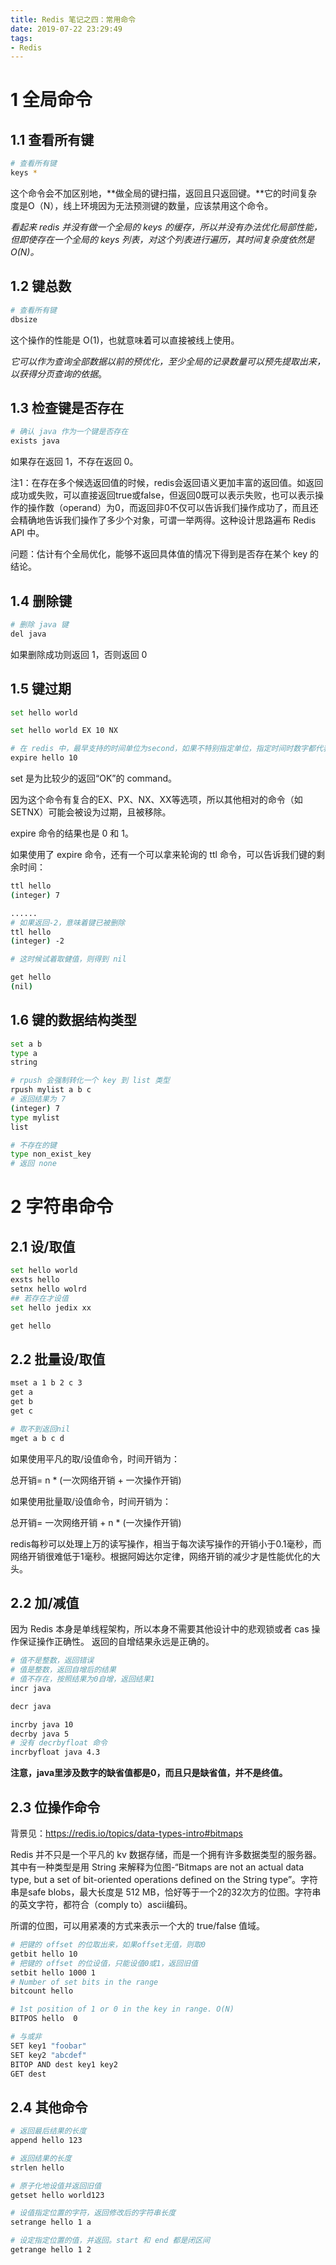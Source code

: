```yaml
---
title: Redis 笔记之四：常用命令
date: 2019-07-22 23:29:49
tags:
- Redis
---
```

# 1 全局命令

## 1.1 查看所有键
``` bash
# 查看所有键
keys *
```

这个命令会不加区别地，**做全局的键扫描，返回且只返回键。**它的时间复杂度是O（N），线上环境因为无法预测键的数量，应该禁用这个命令。

*看起来 redis 并没有做一个全局的 keys 的缓存，所以并没有办法优化局部性能，但即使存在一个全局的 keys 列表，对这个列表进行遍历，其时间复杂度依然是 O(N)。*

## 1.2 键总数

```bash
# 查看所有键
dbsize
```

这个操作的性能是 O(1)，也就意味着可以直接被线上使用。

*它可以作为查询全部数据以前的预优化，至少全局的记录数量可以预先提取出来，以获得分页查询的依据*。

## 1.3 检查键是否存在

```bash
# 确认 java 作为一个键是否存在
exists java
```

如果存在返回 1，不存在返回 0。

注1：在存在多个候选返回值的时候，redis会返回语义更加丰富的返回值。如返回成功或失败，可以直接返回true或false，但返回0既可以表示失败，也可以表示操作的操作数（operand）为0，而返回非0不仅可以告诉我们操作成功了，而且还会精确地告诉我们操作了多少个对象，可谓一举两得。这种设计思路遍布 Redis API 中。

问题：估计有个全局优化，能够不返回具体值的情况下得到是否存在某个 key 的结论。

## 1.4 删除键

```bash
# 删除 java 键
del java
```

如果删除成功则返回 1，否则返回 0

## 1.5 键过期

```bash
set hello world

set hello world EX 10 NX

# 在 redis 中，最早支持的时间单位为second，如果不特别指定单位，指定时间时数字都代表秒。这个策略可以推广到其他系统里。美团的 squirrel 系统里面的默认时间单位就是秒。
expire hello 10
```

set 是为比较少的返回“OK”的 command。

因为这个命令有复合的EX、PX、NX、XX等选项，所以其他相对的命令（如SETNX）可能会被设为过期，且被移除。

expire 命令的结果也是 0 和 1。

如果使用了 expire 命令，还有一个可以拿来轮询的 ttl 命令，可以告诉我们键的剩余时间：

```bash
ttl hello
(integer) 7

......
# 如果返回-2，意味着键已被删除
ttl hello
(integer) -2

# 这时候试着取健值，则得到 nil

get hello
(nil) 
```

## 1.6 键的数据结构类型

```bash
set a b
type a 
string

# rpush 会强制转化一个 key 到 list 类型
rpush mylist a b c
# 返回结果为 7
(integer) 7
type mylist
list

# 不存在的键
type non_exist_key
# 返回 none
```

# 2 字符串命令

## 2.1 设/取值

```bash
set hello world
exsts hello
setnx hello wolrd
## 若存在才设值
set hello jedix xx

get hello
```

## 2.2 批量设/取值

```bash
mset a 1 b 2 c 3
get a
get b
get c

# 取不到返回nil
mget a b c d
```

如果使用平凡的取/设值命令，时间开销为：

总开销= n * (一次网络开销 + 一次操作开销)

如果使用批量取/设值命令，时间开销为：

总开销= 一次网络开销 + n * (一次操作开销)

redis每秒可以处理上万的读写操作，相当于每次读写操作的开销小于0.1毫秒，而网络开销很难低于1毫秒。根据阿姆达尔定律，网络开销的减少才是性能优化的大头。

## 2.2 加/减值

因为 Redis 本身是单线程架构，所以本身不需要其他设计中的悲观锁或者 cas 操作保证操作正确性。
返回的自增结果永远是正确的。

```bash
# 值不是整数，返回错误
# 值是整数，返回自增后的结果
# 值不存在，按照结果为0自增，返回结果1
incr java

decr java

incrby java 10
decrby java 5
# 没有 decrbyfloat 命令
incrbyfloat java 4.3
```
**注意，java里涉及数字的缺省值都是0，而且只是缺省值，并不是终值。**

## 2.3 位操作命令

背景见：https://redis.io/topics/data-types-intro#bitmaps

Redis 并不只是一个平凡的 kv 数据存储，而是一个拥有许多数据类型的服务器。其中有一种类型是用 String 来解释为位图-“Bitmaps are not an actual data type, but a set of bit-oriented operations defined on the String type”。字符串是safe blobs，最大长度是 512 MB，恰好等于一个2的32次方的位图。字符串的英文字符，都符合（comply to）ascii编码。

所谓的位图，可以用紧凑的方式来表示一个大的 true/false 值域。

```bash
# 把键的 offset 的位取出来，如果offset无值，则取0
getbit hello 10
# 把键的 offset 的位设值，只能设值0或1，返回旧值
setbit hello 1000 1
# Number of set bits in the range
bitcount hello

# 1st position of 1 or 0 in the key in range. O(N)
BITPOS hello  0

# 与或非
SET key1 "foobar"
SET key2 "abcdef"
BITOP AND dest key1 key2
GET dest
```


## 2.4 其他命令

```bash
# 返回最后结果的长度
append hello 123

# 返回结果的长度
strlen hello

# 原子化地设值并返回旧值
getset hello world123

# 设值指定位置的字符，返回修改后的字符串长度
setrange hello 1 a

# 设定指定位置的值，并返回。start 和 end 都是闭区间
getrange hello 1 2
```



```bash
```